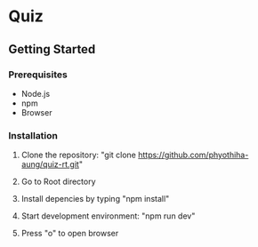 # Quiz


## Getting Started

### Prerequisites

- Node.js 
- npm 
- Browser

### Installation

1. Clone the repository:
    "git clone https://github.com/phyothiha-aung/quiz-rt.git"

2. Go to Root directory

3. Install depencies by typing 
    "npm install"

4. Start development environment: 
    "npm run dev"

5. Press "o" to open browser
